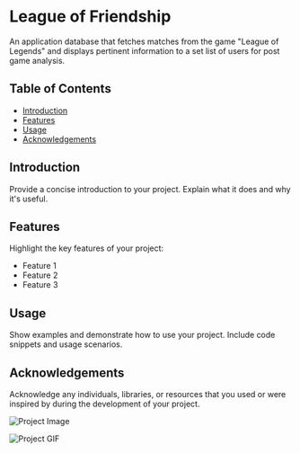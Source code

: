 # League of Friendship

An application database that fetches matches from the game "League of Legends" and displays pertinent information to a set list of users for post game analysis.

## Table of Contents
- [Introduction](#introduction)
- [Features](#features)
- [Usage](#usage)
- [Acknowledgements](#acknowledgements)

## Introduction

Provide a concise introduction to your project. Explain what it does and why it's useful.

## Features

Highlight the key features of your project:

- Feature 1
- Feature 2
- Feature 3

## Usage

Show examples and demonstrate how to use your project. Include code snippets and usage scenarios.

## Acknowledgements

Acknowledge any individuals, libraries, or resources that you used or were inspired by during the development of your project.

![Project Image](C:\Users\wgage\IdeaProjects\lof\src\main\resources\static\img\bg-imgs\background-aram2022.jpg)

![Project GIF](example.gif)